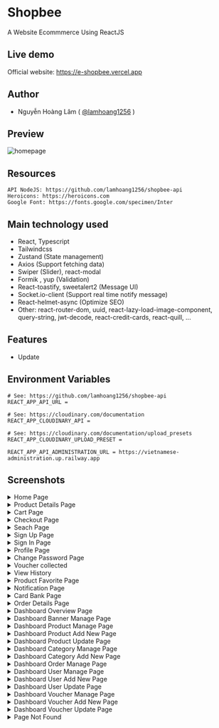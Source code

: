 # Shopbee
A Website Ecommmerce Using ReactJS

## Live demo

Official website: https://e-shopbee.vercel.app

## Author
- Nguyễn Hoàng Lâm ( [@lamhoang1256](https://github.com/lamhoang1256) )

## Preview

![homepage](https://user-images.githubusercontent.com/61537853/191889286-18237d45-7151-4855-b7a1-4efb05992928.png)

## Resources
```
API NodeJS: https://github.com/lamhoang1256/shopbee-api
Heroicons: https://heroicons.com
Google Font: https://fonts.google.com/specimen/Inter
```
## Main technology used

- React, Typescript
- Tailwindcss
- Zustand (State management)
- Axios (Support fetching data)
- Swiper (Slider), react-modal
- Formik , yup (Validation)
- React-toastify, sweetalert2 (Message UI)
- Socket.io-client (Support real time notify message)
- React-helmet-async (Optimize SEO)
- Other: react-router-dom, uuid, react-lazy-load-image-component, query-string, jwt-decode, react-credit-cards, react-quill, ...

## Features

- Update

## Environment Variables

```
# See: https://github.com/lamhoang1256/shopbee-api
REACT_APP_API_URL =

# See: https://cloudinary.com/documentation
REACT_APP_CLOUDINARY_API = 

# See: https://cloudinary.com/documentation/upload_presets
REACT_APP_CLOUDINARY_UPLOAD_PRESET = 

REACT_APP_API_ADMINISTRATION_URL = https://vietnamese-administration.up.railway.app
```

## Screenshots

<details>
 <summary>Home Page</summary>
 <p>
 
 ![homepage](https://user-images.githubusercontent.com/61537853/191778840-f6a056ad-f1f4-4f5c-b8fd-a415d5191ad7.png)
 </p>
</details>
<details>
 <summary>Product Details Page</summary>
 <p>

![product-detail](https://user-images.githubusercontent.com/61537853/191779641-26c3ca3d-6708-49d6-ba33-5a7bc560afc0.png)
 </p>
</details>
<details>
 <summary>Cart Page</summary>
 <p>

![cart-page](https://user-images.githubusercontent.com/61537853/191882927-898eec87-64da-4dcb-a426-a094e9a7d4f7.png)
 </p>
</details>
<details>
 <summary>Checkout Page</summary>
 <p>

![checkout-page](https://user-images.githubusercontent.com/61537853/191882914-313555f2-03c7-4718-a874-4b0213480115.png)
 </p>
</details>
<details>
 <summary>Seach Page</summary>
 <p>

 ![searchpage](https://user-images.githubusercontent.com/61537853/191779399-862c0d7b-930a-40ab-9673-905abcf80070.png)
 </p>
</details>
<details>
 <summary>Sign Up Page</summary>
 <p>
 
![sign-up](https://user-images.githubusercontent.com/61537853/191889741-68966572-404f-47c2-92bf-7ca26e58a90c.png)
 </p>
</details>
<details>
 <summary>Sign In Page</summary>
 <p>
 
![sign-in](https://user-images.githubusercontent.com/61537853/191889758-a7e43bbc-7cdd-4b78-b0e3-e1e41dbc51e2.png)
 </p>
</details>
<details>
 <summary>Profile Page</summary>
 <p>

 ![user-profile](https://user-images.githubusercontent.com/61537853/191779988-af7ea2bc-3ce9-4ac7-965c-42e38f4da716.png)
 </p>
</details>
<details>
 <summary>Change Password Page</summary>
 <p>

 ![user-password-page](https://user-images.githubusercontent.com/61537853/191780195-2e9c63fe-1261-40c5-adb9-1f9d781ad8e3.png)
 </p>
</details>
<details>
 <summary>Voucher collected</summary>
 <p>

 ![user-voucher-collect](https://user-images.githubusercontent.com/61537853/191880801-b1bdb4d9-3625-4a65-8473-0d1a0982eb38.png)
 </p>
</details>
<details>
 <summary>View History</summary>
 <p>

 ![user-product-history](https://user-images.githubusercontent.com/61537853/191880841-1d6b14f8-e65c-4900-a4bd-eca61e67e987.png)
 </p>
</details>
<details>
 <summary>Product Favorite Page</summary>
 <p>

 ![user-product-favorite](https://user-images.githubusercontent.com/61537853/191880884-86fa7b5a-9e64-41d2-93ef-9497fa4a9f64.png)
 </p>
</details>
<details>
 <summary>Notification Page</summary>
 <p>

 ![user-notification](https://user-images.githubusercontent.com/61537853/191880950-9a85728c-1c66-49da-a4e7-21b61883a96c.png)
 </p>
</details>
<details>
 <summary>Card Bank Page</summary>
 <p>

 ![user-card-bank](https://user-images.githubusercontent.com/61537853/191880964-38b89af9-379f-43dd-8038-7e5ef2bc4fac.png)
 </p>
</details>
<details>
 <summary>Order Details Page</summary>
 <p>

 ![user-order-detail](https://user-images.githubusercontent.com/61537853/191881295-af09809f-ec73-40eb-939a-c1a28aff1767.png)
 </p>
</details>
<details>
 <summary>Dashboard Overview Page</summary>
 <p>

 ![dashboard-manage](https://user-images.githubusercontent.com/61537853/191881420-ccfbddd1-ed4b-4f4f-96dd-889b5959aaff.png)
 </p>
</details>
<details>
 <summary>Dashboard Banner Manage Page</summary>
 <p>

![dashboard-banner-manage](https://user-images.githubusercontent.com/61537853/191881483-742e1786-13d5-44d4-a86f-e1cfdff0174a.png)
 </p>
</details>
<details>
 <summary>Dashboard Product Manage Page</summary>
 <p>

![dashboard-product-manage](https://user-images.githubusercontent.com/61537853/191881520-8afbcef1-897f-4955-9360-ab99b2293742.png)
 </p>
</details>
<details>
 <summary>Dashboard Product Add New Page</summary>
 <p>

![dashboard-add-product](https://user-images.githubusercontent.com/61537853/191881604-6c45f552-bede-4885-a071-85410d74bbf0.png)
 </p>
</details>
<details>
 <summary>Dashboard Product Update Page</summary>
 <p>

![dashboard-product-update](https://user-images.githubusercontent.com/61537853/191881824-5f6f17ce-2e57-4246-8ffa-cabcc6dfded4.png)
 </p>
</details>
<details>
 <summary>Dashboard Category Manage Page</summary>
 <p>

![dashboard-category-manage](https://user-images.githubusercontent.com/61537853/191881871-41ec6887-13ea-45e8-9b64-4a6d38fbf339.png)
 </p>
</details>
<details>
 <summary>Dashboard Category Add New Page</summary>
 <p>

![dashboard-add-category](https://user-images.githubusercontent.com/61537853/191881874-57a292d2-27ca-494f-a081-bc365676a349.png)
 </p>
</details>
<details>
 <summary>Dashboard Order Manage Page</summary>
 <p>

![dashboard-order-manage](https://user-images.githubusercontent.com/61537853/191881956-37c1e472-9916-4745-9c30-5245cad26ef1.png)
 </p>
</details>
<details>
 <summary>Dashboard User Manage Page</summary>
 <p>

![dashboard-user-manage](https://user-images.githubusercontent.com/61537853/191882034-54d5f2dc-352c-4f89-b9d2-e42f1a797706.png)
 </p>
</details>
<details>
 <summary>Dashboard User Add New Page</summary>
 <p>

![dashboard-add-user](https://user-images.githubusercontent.com/61537853/191882046-c6ef8c8b-e1ec-48d2-a336-68a7b38fe7da.png)
 </p>
</details>
<details>
 <summary>Dashboard User Update Page</summary>
 <p>

![dashboard-user-update](https://user-images.githubusercontent.com/61537853/191882048-8940ac41-78e3-4dac-a069-692f35188664.png)
 </p>
</details>
<details>
 <summary>Dashboard Voucher Manage Page</summary>
 <p>

![dashboard-voucher-manage](https://user-images.githubusercontent.com/61537853/191882494-8964ab32-f68d-4e6e-baca-1a25fab4f957.png)
 </p>
</details>
<details>
 <summary>Dashboard Voucher Add New Page</summary>
 <p>

![dashboard-voucher-add](https://user-images.githubusercontent.com/61537853/191882498-caedc9e0-efa5-466c-9a5d-303384511997.png)
 </p>
</details>
<details>
 <summary>Dashboard Voucher Update Page</summary>
 <p>

![dashboard-voucher-update](https://user-images.githubusercontent.com/61537853/191882502-b5be177d-048a-450c-9423-6ecd95a4d7fa.png)
 </p>
</details>
<details>
 <summary>Page Not Found</summary>
 <p>

![page-not-found](https://user-images.githubusercontent.com/61537853/191882449-6170cbe9-983f-4206-9d1f-39427f071323.png)
 </p>
</details>
